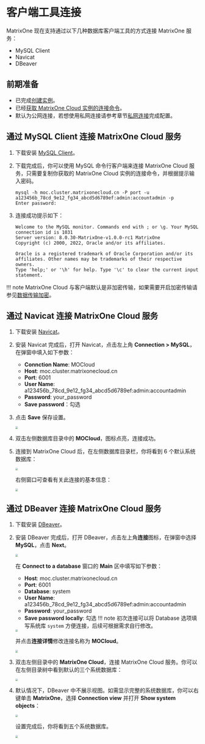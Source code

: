# 客户端工具连接

MatrixOne 现在支持通过以下几种数据库客户端工具的方式连接 MatrixOne 服务：

- MySQL Client
- Navicat
- DBeaver

## 前期准备

- 已完成[创建实例](../../Instance-Mgmt/create-instance.md)。
- 已经[获取 MatrixOne Cloud 实例的连接命令](../../Instance-Mgmt/create-instance.md#_10)。
- 默认为公网连接，若想使用私网连接请参考章节[私网连接]( ../../Security/private-link.md)完成配置。 

## 通过 MySQL Client 连接 MatrixOne Cloud 服务

1. 下载安装 [MySQL Client](https://dev.mysql.com/downloads/mysql/)。

2. 下载完成后，你可以使用 MySQL 命令行客户端来连接 MatrixOne Cloud 服务，只需要复制你获取的 MatrixOne Cloud 实例的连接命令，并根据提示输入密码。

    ```
    mysql -h moc.cluster.matrixonecloud.cn -P port -u a123456b_78cd_9e12_fg34_abcd5d6789ef:admin:accountadmin -p
    Enter password:
    ```

3. 连接成功提示如下：

    ```
    Welcome to the MySQL monitor. Commands end with ; or \g. Your MySQL connection id is 1031
    Server version: 8.0.30-MatrixOne-v1.0.0-rc1 MatrixOne
    Copyright (c) 2000, 2022, Oracle and/or its affiliates.

    Oracle is a registered trademark of Oracle Corporation and/or its affiliates. Other names may be trademarks of their respective owners.
    Type 'help;' or '\h' for help. Type '\c' to clear the current input statement.
    ```

!!! note
    MatrixOne Cloud 与客户端默认是非加密传输，如果需要开启加密传输请参见[数据传输加密](../../Security/TLS-introduction.md)。

## 通过 Navicat 连接 MatrixOne Cloud 服务

1. 下载安装 [Navicat](https://www.navicat.com/en/products)。

2. 安装 Navicat 完成后，打开 Navicat，点击左上角 **Connection > MySQL**，在弹窗中填入如下参数：

    - **Connction Name**: MOCloud
    - **Host**: moc.cluster.matrixonecloud.cn
    - **Port**: 6001
    - **User Name**: a123456b_78cd_9e12_fg34_abcd5d6789ef:admin:accountadmin
    - **Password**: your_password
    - **Save password**：勾选

3. 点击 **Save** 保存设置。

    <img src="https://community-shared-data-1308875761.cos.ap-beijing.myqcloud.com/artwork/mocdocs/connect/navicat-new-fillin.png"  style="zoom: 40%;" />

4. 双击左侧数据库目录中的 **MOCloud**，图标点亮，连接成功。

5. 连接到 MatrixOne Cloud 后，在左侧数据库目录栏，你将看到 6 个默认系统数据库：

    <img src="https://community-shared-data-1308875761.cos.ap-beijing.myqcloud.com/artwork/mocdocs/connect/navicat-4-databases.png"  style="zoom: 40%;" />

    右侧窗口可查看有关此连接的基本信息：

    <img src="https://community-shared-data-1308875761.cos.ap-beijing.myqcloud.com/artwork/mocdocs/connect/navicat-database-msg.png"  style="zoom: 40%;" />

## 通过 DBeaver 连接 MatrixOne Cloud 服务

1. 下载安装 [DBeaver](https://dbeaver.io/download/)。

2. 安装 DBeaver 完成后，打开 DBeaver，点击左上角**连接**图标，在弹窗中选择 **MySQL**，点击 **Next**。

    <img src="https://community-shared-data-1308875761.cos.ap-beijing.myqcloud.com/artwork/docs/develop/dbeaver-mysql.png"  style="zoom: 40%;" />

    在 **Connect to a database** 窗口的 **Main** 区中填写如下参数：

    - **Host**: moc.cluster.matrixonecloud.cn
    - **Port**: 6001
    - **Database**: system
    - **User Name**: a123456b_78cd_9e12_fg34_abcd5d6789ef:admin:accountadmin
    - **Password**: your_password
    - **Save password locally**: 勾选
    !!! note
        初次连接可以将 Database 选项填写系统库 `system` 方便连接，后续可根据需求自行修改。  

    <img src="https://community-shared-data-1308875761.cos.ap-beijing.myqcloud.com/artwork/mocdocs/connect/dbeaver-new-fillin.png"  style="zoom: 40%;" />

    并点击**连接详情**修改连接名称为 **MOCloud**。

    <img src="https://community-shared-data-1308875761.cos.ap-beijing.myqcloud.com/artwork/mocdocs/connect/dbeaver-new-edit-name.png"  style="zoom: 40%;" />

3. 双击左侧目录中的 **MatrixOne Cloud**，连接 MatrixOne Cloud 服务。你可以在左侧目录树中看到默认的三个系统数据库：

    <img src="https://community-shared-data-1308875761.cos.ap-beijing.myqcloud.com/artwork/mocdocs/connect/dbeaver-3-dbs.png"  style="zoom: 40%;" />

4. 默认情况下，DBeaver 中不展示视图。如需显示完整的系统数据库，你可以右键单击 **MatrixOne**，选择 **Connection view** 并打开 **Show system objects**：

    <img src="https://community-shared-data-1308875761.cos.ap-beijing.myqcloud.com/artwork/mocdocs/connect/dbeaver-show-dbobj.png"  style="zoom: 40%;" />

    设置完成后，你将看到五个系统数据库。

    <img src="https://community-shared-data-1308875761.cos.ap-beijing.myqcloud.com/artwork/mocdocs/connect/dbeaver-5-dbs.png"  style="zoom: 40%;" />

